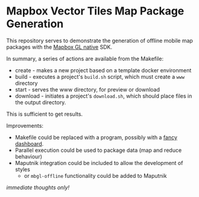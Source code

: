 # Mapbox Vector Tiles Map Package Generation #

This repository serves to demonstrate the generation of offline mobile map packages with the [Mapbox GL native](https://github.com/mapbox/mapbox-gl-native/) SDK.

In summary, a series of actions are available from the Makefile:
* create - makes a new project based on a template docker environment
* build - executes a project's `build.sh` script, which must create a `www` directory
* start - serves the www directory, for preview or download
* download - initiates a project's `download.sh`, which should place files in the output directory.

This is sufficient to get results.

Improvements:
* Makefile could be replaced with a program, possibly with a [fancy dashboard](https://github.com/yaronn/blessed-contrib).
* Parallel execution could be used to package data (map and reduce behaviour)
* Maputnik integration could be included to allow the development of styles
  * or `mbgl-offline` functionality could be added to Maputnik

_immediate thoughts only!_
